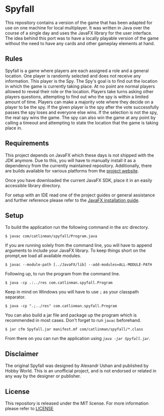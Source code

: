 
# Spyfall #

This repository contains a version of the game that has been adapted for use on
one machine for local multiplayer. It was written in Java over the course of a
single day and uses the JavaFX library for the user interface. The idea behind
this port was to have a locally playable version of the game without the need to
have any cards and other gameplay elements at hand.

## Rules ##

Spyfall is a game where players are each assigned a role and a general location.
One player is randomly selected and does not receive any information. This
player is the Spy. The Spy's goal is to find out the location in which the game
is currently taking place. At no point are normal players allowed to reveal
their role or the location. Players take turns asking other players questions,
attempting to find out who the spy is within a limited amount of time. Players
can make a majority vote where they decide on a player to be the spy. If the
given player is the spy after the vote successfully passes the spy loses and
everyone else wins. If the selection is not the spy, the real spy wins the game.
The spy can also win the game at any point by calling a timeout and attempting
to state the location that the game is taking place in.

## Requirements ##

This project depends on JavaFX which these days is not shipped with the JDK
anymore. Due to this, you will have to manually install it as a dependency
from the currently maintained repository. Additionally, there are builds
available for various platforms from the [project website](https://openjfx.io/).

Once you have downloaded the current JavaFX SDK, place it in an easily accessible
library directory.

For setup with an IDE read one of the project guides or general assistance and
further reference please refer to the
[JavaFX installation guide](https://openjfx.io/openjfx-docs/).

## Setup ##

To build the application run the following command in the *src* directory.

    $ javac com/catlinman/spyfall/Program.java

If you are running solely from the command line, you will have to append arguments
to include your JavaFX library. To keep things short on the prompt,we load all
available modules.

    $ javac --module-path [../JavaFX/lib] --add-modules=ALL-MODULE-PATH

Following up, to run the program from the command line.

    $ java -cp .:../res com.catlinman.spyfall.Program

Keep in mind on Windows you will have to use `;` as your classpath separator.

    $ java -cp ".;../res" com.catlinman.spyfall.Program

You can also build a jar file and package up the program which is recommended in
most cases. Don't forget to run ```javac``` beforehand.

    $ jar cfm Spyfall.jar manifest.mf com/catlinman/spyfall/*.class

From there on you can run the application using *```java -jar Spyfall.jar```*.

## Disclaimer ##

The original Spyfall was designed by Alexandr Ushan and published by Hobby
World. This is an unofficial  project, and is not endorsed or related in any way
by the designer or publisher.

## License ##

This repository is released under the MIT license. For more information please
refer to [LICENSE](https://github.com/catlinman/spyfall/blob/master/LICENSE)
